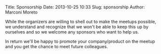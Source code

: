 Title: Sponsorship
Date: 2013-10-25 10:33
Slug: sponsorship
Author: Marconi Moreto

While the organizers are willing to shell out to make the meetups possible, we understand and recognize that we won't be able to keep this up by ourselves and so we welcome any sponsors who want to help us.

In return we'll be happy to promote your company/product on the meetup and you get the chance to meet future colleagues.
